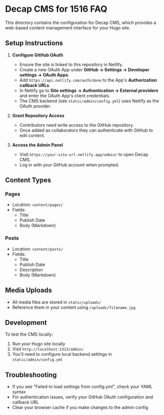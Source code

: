# Decap CMS for 1516 FAQ

This directory contains the configuration for Decap CMS, which provides a web-based content management interface for your Hugo site.

## Setup Instructions

1. **Configure GitHub OAuth**
   - Ensure the site is linked to this repository in Netlify.
   - Create a new OAuth App under **GitHub → Settings → Developer settings → OAuth Apps**.
   - Add `https://api.netlify.com/auth/done` to the App's **Authorization callback URLs**.
   - In Netlify go to **Site settings → Authentication → External providers** and enter the OAuth App's client credentials.
   - The CMS backend (see `static/admin/config.yml`) uses Netlify as the OAuth provider.

2. **Grant Repository Access**
   - Contributors need write access to the GitHub repository.
   - Once added as collaborators they can authenticate with GitHub to edit content.

3. **Access the Admin Panel**
   - Visit `https://your-site-url.netlify.app/admin/` to open Decap CMS.
   - Log in with your GitHub account when prompted.

## Content Types

### Pages
- Location: `content/pages/`
- Fields:
  - Title
  - Publish Date
  - Body (Markdown)

### Posts
- Location: `content/posts/`
- Fields:
  - Title
  - Publish Date
  - Description
  - Body (Markdown)

## Media Uploads
- All media files are stored in `static/uploads/`
- Reference them in your content using `/uploads/filename.jpg`

## Development

To test the CMS locally:

1. Run your Hugo site locally
2. Visit `http://localhost:1313/admin/`
3. You'll need to configure local backend settings in `static/admin/config.yml`

## Troubleshooting

- If you see "Failed to load settings from config.yml", check your YAML syntax
- For authentication issues, verify your GitHub OAuth configuration and callback URL
- Clear your browser cache if you make changes to the admin config
